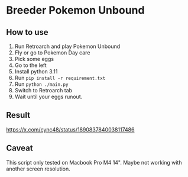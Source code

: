 # Breeder Pokemon Unbound

## How to use
1. Run Retroarch and play Pokemon Unbound
2. Fly or go to Pokemon Day care
3. Pick some eggs
4. Go to the left
5. Install python 3.11
6. Run `pip install -r requirement.txt`
7. Run `python ./main.py`
8. Switch to Retroarch tab
9. Wait until your eggs runout.

## Result
https://x.com/cync48/status/1890837840038117486

## Caveat
This script only tested on Macbook Pro M4 14". Maybe not working with another screen resolution.

